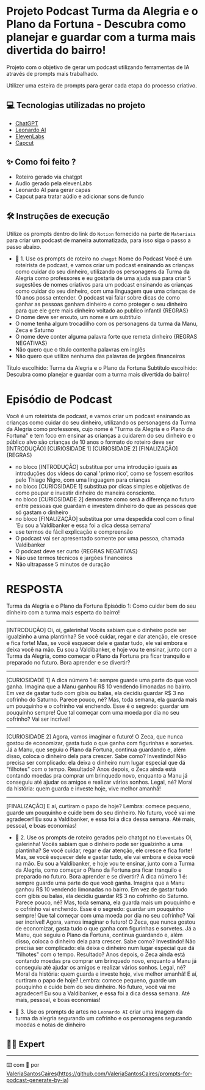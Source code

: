 # Projeto Podcast Turma da Alegria e o Plano da Fortuna - Descubra como planejar e guardar com a turma mais divertida do bairro!

Projeto com o objetivo de gerar um podcast utilizando ferramentas de IA através de prompts mais trabalhado.

Utilizer uma esteira de prompts para gerar cada etapa do processo criativo.

## 💻 Tecnologias utilizadas no projeto

- [ChatGPT](https://chat.openai.com/) 
- [Leonardo AI](https://leonardo.ai/)
- [ElevenLabs](https://beta.elevenlabs.io/)
- [Capcut](https://www.capcut.com/pt-br/)

## ✨ Como foi feito ?

- Roteiro gerado via chatgpt
- Audio gerado pela elevenLabs
- Leonardo AI para gerar capas
- Capcut para tratar aúdio e adicionar sons de fundo

## 🛠️ Instruções de execução

Utilize os prompts dentro do link do `Notion` fornecido na parte de `Materiais` para criar um podcast de maneira automatizada, para isso siga o passo a passo abaixo.

- 🤖 1. Use os prompts de roteiro no `chagpt` 
Nome do Podcast
Você é um roteirista de podcast, e vamos criar um podcast ensinando as crianças como cuidar do seu dinheiro, utilizando os personagens da Turma da Alegria como professores e eu gostaria de uma ajuda sua para criar 5 sugestões de nomes criativos para um podcast ensinando as crianças como cuidar do seu dinheiro, com uma linguagem que uma crianças de 10 anos possa entender.
O podcast vai falar sobre dicas de como ganhar as pessoas ganham dinheiro e como proteger o seu dinheiro para que ele gere mais dinheiro voltado ao publico infantil 
{REGRAS}
- O nome deve ser enxuto, um nome e um subtítulo
- O nome tenha algum trocadilho com os personagens da turma da Manu, Zeca e Saturno 
- O nome deve conter alguma palavra forte que remeta dinheiro 
{REGRAS NEGATIVAS}
- Não quero que o título contenha palavras em inglês
- Não quero que utilize nenhuma das palavras de jargões financeiros

Título escolhido: Turma da Alegria e o Plano da Fortuna
Subtítulo escolhido: Descubra como planejar e guardar com a turma mais divertida do bairro!

# Episódio de Podcast 
Você é um roteirista de podcast, e vamos criar um podcast ensinando as crianças como cuidar do seu dinheiro, utilizando os personagens da Turma da Alegria como professores, cujo nome é "Turma da Alegria e o Plano da Fortuna" e tem foco em ensinar as crianças a cuidarem do seu dinheiro e o público alvo são crianças de 10 anos
o formato do roteiro deve ser 
[INTRODUÇÃO] 
[CURIOSIDADE 1] 
[CURIOSIDADE 2] 
[FINALIZAÇÃO] 
{REGRAS} 
- no bloco [INTRODUÇÃO] substitua por uma introdução iguais as introduções dos vídeos do canal 'primo rico', como se fossem escritos pelo Thiago Nigro, com uma linguagem para crianças
- no bloco [CURIOSIDADE 1] substitua por dicas simples e objetivas de como poupar e investir dinheiro de maneira consciente.
- no bloco [CURIOSIDADE 2] demonstre como será a diferença no futuro entre pessoas que guardam e investem dinheiro do que as pessoas que só gastam o dinheiro 
- no bloco [FINALIZAÇÃO] substitua por uma despedida cool com o final 'Eu sou a Valdibanker e essa foi a dica dessa semana' 
- use termos de fácil explicação e compreensão 
- O podcast vai ser apresentado somente por uma pessoa, chamada Valdibanker 
- O podcast deve ser curto 
{REGRAS NEGATIVAS} 
- Não use termos técnicos e jargões financeiros
- Não ultrapasse 5 minutos de duração

# RESPOSTA
Turma da Alegria e o Plano da Fortuna
Episódio 1: Como cuidar bem do seu dinheiro com a turma mais esperta do bairro!
________________________________________
[INTRODUÇÃO]
Oi, oi, galerinha! Vocês sabiam que o dinheiro pode ser igualzinho a uma plantinha? Se você cuidar, regar e dar atenção, ele cresce e fica forte! Mas, se você esquecer dele e gastar tudo, ele vai embora e deixa você na mão. Eu sou a Valdibanker, e hoje vou te ensinar, junto com a Turma da Alegria, como começar o Plano da Fortuna pra ficar tranquilo e preparado no futuro. Bora aprender e se divertir?
________________________________________
[CURIOSIDADE 1]
A dica número 1 é: sempre guarde uma parte do que você ganha. Imagina que a Manu ganhou R$ 10 vendendo limonadas no bairro. Em vez de gastar tudo com gibis ou balas, ela decidiu guardar R$ 3 no cofrinho do Saturno. Parece pouco, né? Mas, toda semana, ela guarda mais um pouquinho e o cofrinho vai enchendo. Esse é o segredo: guardar um pouquinho sempre! Que tal começar com uma moeda por dia no seu cofrinho? Vai ser incrível!
________________________________________
[CURIOSIDADE 2]
Agora, vamos imaginar o futuro! O Zeca, que nunca gostou de economizar, gasta tudo o que ganha com figurinhas e sorvetes. Já a Manu, que seguiu o Plano da Fortuna, continua guardando e, além disso, coloca o dinheiro dela para crescer. Sabe como? Investindo! Não precisa ser complicado: ela deixa o dinheiro num lugar especial que dá "filhotes" com o tempo. Resultado? Anos depois, o Zeca ainda está contando moedas pra comprar um brinquedo novo, enquanto a Manu já conseguiu até ajudar os amigos e realizar vários sonhos. Legal, né?
Moral da história: quem guarda e investe hoje, vive melhor amanhã!
________________________________________
[FINALIZAÇÃO]
E aí, curtiram o papo de hoje? Lembra: comece pequeno, guarde um pouquinho e cuide bem do seu dinheiro. No futuro, você vai me agradecer! Eu sou a Valdibanker, e essa foi a dica dessa semana. Até mais, pessoal, e boas economias!

- 🤖 2. Use os prompts de roteiro gerados pelo chatgpt no  `ElevenLabs`
Oi, galerinha! Vocês sabiam que o dinheiro pode ser igualzinho a uma plantinha? Se você cuidar, regar e dar atenção, ele cresce e fica forte! Mas, se você esquecer dele e gastar tudo, ele vai embora e deixa você na mão. Eu sou a Valdibanker, e hoje vou te ensinar, junto com a Turma da Alegria, como começar o Plano da Fortuna pra ficar tranquilo e preparado no futuro. Bora aprender e se divertir? A dica número 1 é: sempre guarde uma parte do que você ganha. Imagina que a Manu ganhou R$ 10 vendendo limonadas no bairro. Em vez de gastar tudo com gibis ou balas, ela decidiu guardar R$ 3 no cofrinho do Saturno. Parece pouco, né? Mas, toda semana, ela guarda mais um pouquinho e o cofrinho vai enchendo. Esse é o segredo: guardar um pouquinho sempre! Que tal começar com uma moeda por dia no seu cofrinho? Vai ser incrível! Agora, vamos imaginar o futuro! O Zeca, que nunca gostou de economizar, gasta tudo o que ganha com figurinhas e sorvetes. Já a Manu, que seguiu o Plano da Fortuna, continua guardando e, além disso, coloca o dinheiro dela para crescer. Sabe como? Investindo! Não precisa ser complicado: ela deixa o dinheiro num lugar especial que dá "filhotes" com o tempo. Resultado? Anos depois, o Zeca ainda está contando moedas pra comprar um brinquedo novo, enquanto a Manu já conseguiu até ajudar os amigos e realizar vários sonhos. Legal, né?
Moral da história: quem guarda e investe hoje, vive melhor amanhã!
E aí, curtiram o papo de hoje? Lembra: comece pequeno, guarde um pouquinho e cuide bem do seu dinheiro. No futuro, você vai me agradecer! Eu sou a Valdibanker, e essa foi a dica dessa semana. Até mais, pessoal, e boas economias!

- 🤖 3. Use os prompts de artes no `Leonardo AI`
criar uma imagem da turma da alegria segurando um cofrinho e os personagens segurando moedas e notas de dinheiro

## 👨‍💻 Expert

---

⌨️ com 💜 por [ValeriaSantosCaires](https://github.com/ValeriaSantosCaires)(https://github.com/ValeriaSantosCaires/prompts-for-podcast-generate-by-ia)
